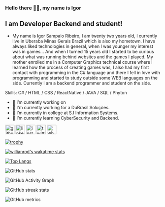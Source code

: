 ### Hello there 👋🏾, my name is Igor
## I am Developer Backend and student!


* My name is Igor Sampaio Ribeiro, I am twenty two years old, I currently live in Uberaba Minas Gerais Brazil which is also my hometown. I have always liked technologies in general, when I was younger my interest was in games... And when I turned 15 years old I started to be curious about what was running behind websites and the games I played. My mother enrolled me in a Computer Graphics technical course where I learned how the process of creating games was, I also had my first contact with programming in the C# language and there I fell in love with programming and started to study outside some WEB languages on the side. Currently I am a backend programmer and student on the side. 

Skills: C# / HTML / CSS / ReactNative / JAVA / SQL / Phyton

- 🔭 I’m currently working on 
- 🌱 I'm currently working for a DuBrasil Soluções.  
- 🌱 I’m currently in college at S.I Information Systems. 
- 🌱 I’m currently learning CyberSecurity and Backend.

[<img src='https://cdn-icons-png.flaticon.com/512/7766/7766784.png' alt='github' height='30'>](https://github.com/Igor-s-ribeiro)  [<img src='https://cdn-icons-png.flaticon.com/512/1384/1384072.png' alt='linkedin' height='30'>](https://www.linkedin.com/in/igor-sampaio-ribeiro-14b80b1a2)  [<img src='https://cdn-icons-png.flaticon.com/512/174/174855.png' alt='instagram' height='30'>](https://www.instagram.com/igor_ribeiro__/)  [<img src='https://cdn-icons-png.flaticon.com/512/1384/1384075.png' alt='twitter' height='30'>](https://twitter.com/o_corrosivo)  [<img src='https://cdn-icons-png.flaticon.com/512/1384/1384079.png' alt='whatsapp' height='30'>](https://codepen.io/Igor-s-ribeiro)  
  
[![trophy](https://github-profile-trophy.vercel.app/?username=Igor-s-ribeiro)](https://github.com/ryo-ma/github-profile-trophy) 

[![willianrod's wakatime stats](https://github-readme-stats.vercel.app/api/wakatime?username=igor-s-ribeiro)](https://github.com/anuraghazra/github-readme-stats&theme=radical)

[![Top Langs](https://github-readme-stats.vercel.app/api/top-langs/?username=Igor-s-ribeiro&layout=compact)](https://github.com/anuraghazra/github-readme-stats&theme=radical) 

![GitHub stats](https://github-readme-stats.vercel.app/api?username=igor-s-ribeiro&show_icons=true&count_private=true&theme=react)   

![GitHub Activity Graph](https://activity-graph.herokuapp.com/graph?username=Igor-s-ribeiro)  

![GitHub streak stats](https://github-readme-streak-stats.herokuapp.com/?user=Igor-s-ribeiro) 

![GitHub metrics](https://metrics.lecoq.io/igor-s-ribeiro)

